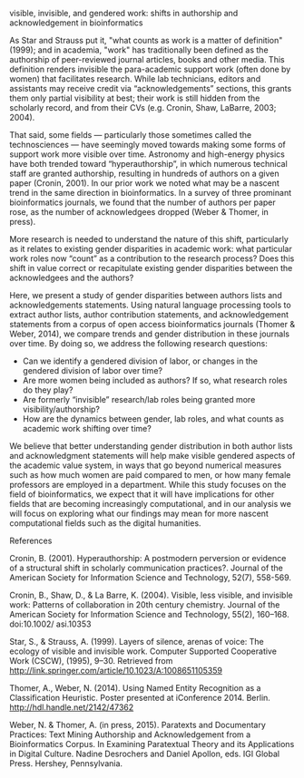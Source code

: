visible, invisible, and gendered work: shifts in authorship and acknowledgement in bioinformatics

As Star and Strauss put it, "what counts as work is a matter of definition" (1999); and in academia, "work" has traditionally been defined as the authorship of peer-reviewed journal articles, books and other media.  This definition renders invisible the para-academic support work (often done by women) that facilitates research. While lab technicians, editors and assistants may receive credit via “acknowledgements” sections, this grants them only partial visibility at best; their work is still hidden from the scholarly record, and from their CVs (e.g. Cronin, Shaw, LaBarre, 2003; 2004).  

That said, some fields — particularly those sometimes called the technosciences — have seemingly moved towards making some forms of support work more visible over time.  Astronomy and high-energy physics have both trended toward “hyperauthorship”, in which numerous technical staff are granted authorship, resulting in hundreds of authors on a given paper (Cronin, 2001). In our prior work we noted what may be a nascent trend in the same direction in bioinformatics. In a survey of three prominant bioinformatics journals, we found that the number of authors per paper rose, as the number of acknowledgees dropped (Weber & Thomer, in press).

More research is needed to understand the nature of this shift, particularly as it relates to existing gender disparities in academic work: what particular work roles now “count” as a contribution to the research process? Does this shift in value correct or recapitulate existing gender disparities between the acknowledgees and the authors?

Here, we present a study of gender disparities between authors lists and acknowledgements statements.  Using natural language processing tools to extract author lists, author contribution statements, and acknowledgement statements from a corpus of open access bioinformatics journals (Thomer & Weber, 2014), we compare trends and gender distribution in these journals over time.  By doing so, we address the following research questions:
- Can we identify a gendered division of labor, or changes in the gendered division of labor over time?
- Are more women being included as authors?  If so, what research roles do they play?
- Are formerly “invisible” research/lab roles being granted more visibility/authorship?
- How are the dynamics between gender, lab roles, and what counts as academic work shifting over time?

We believe that better understanding gender distribution in both author lists and acknowledgment statements will help make visible gendered aspects of the academic value system, in ways that go beyond numerical measures such as how much women are paid compared to men, or how many female professors are employed in a department. While this study focuses on the field of bioinformatics, we expect that it will have implications for other fields that are becoming increasingly computational, and in our analysis we will focus on exploring what our findings may mean for more nascent computational fields such as the digital humanities.

References

Cronin, B. (2001). Hyperauthorship: A postmodern perversion or evidence of a structural shift in scholarly communication practices?. Journal of the American Society for Information Science and Technology, 52(7), 558-569.

Cronin, B., Shaw, D., & La Barre, K. (2004). Visible, less visible, and invisible work: Patterns of collaboration in 20th century chemistry. Journal of the American Society for Information Science and Technology, 55(2), 160–168. doi:10.1002/ asi.10353

Star, S., & Strauss, A. (1999). Layers of silence, arenas of voice: The ecology of visible and invisible work. Computer Supported Cooperative Work (CSCW), (1995), 9–30. Retrieved from http://link.springer.com/article/10.1023/A:1008651105359

Thomer, A., Weber, N. (2014). Using Named Entity Recognition as a Classification Heuristic.  Poster presented at iConference 2014.  Berlin. http://hdl.handle.net/2142/47362

Weber, N. & Thomer, A. (in press, 2015). Paratexts and Documentary Practices: Text Mining Authorship and Acknowledgement from a Bioinformatics Corpus.  In Examining Paratextual Theory and its Applications in Digital Culture. Nadine Desrochers and Daniel Apollon, eds. IGI Global Press. Hershey, Pennsylvania.



